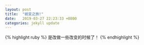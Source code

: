 ```yaml
---
layout: post
title:  "蜕变之旅!"
date:   2019-03-27 22:23:33 +0800
categories: jekyll update
---
```


{% highlight ruby %}
是改做一些改变的时候了！
{% endhighlight %}


